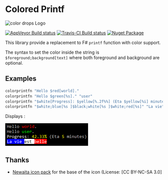 ﻿# Colored Printf

![color drops Logo](https://raw.githubusercontent.com/vbfox/ColoredPrintf/master/src/BlackFox.ColoredPrintf/Icon.png)

[![AppVeyor Build status](https://ci.appveyor.com/api/projects/status/19hodvli3yq1andd/branch/master?svg=true)](https://ci.appveyor.com/project/vbfox/coloredprintf/branch/master)
[![Travis-CI Build status](https://travis-ci.org/vbfox/ColoredPrintf.svg?branch=master)](https://travis-ci.org/vbfox/ColoredPrintf)
[![Nuget Package](https://img.shields.io/nuget/v/BlackFox.ColoredPrintf.svg)](https://www.nuget.org/packages/BlackFox.ColoredPrintf)

This library provide a replacement to F# `printf` function with color support.

The syntax to set the color inside the string is `$foreground;background[text]` where both foreground and background are optional.

## Examples

```fsharp
colorprintfn "Hello $red[world]."
colorprintfn "Hello $green[%s]." "user"
colorprintfn "$white[Progress]: $yellow[%.2f%%] (Eta $yellow[%i] minutes)" 42.33 5
colorprintfn "$white;blue[%s ]$black;white[%s ]$white;red[%s]" "La vie" "est" "belle"
```

Displays :

![Demo](doc/demo.png)

## Thanks

* [Newaita icon pack](https://github.com/cbrnix/Newaita) for the base of the icon (License: [CC BY-NC-SA 3.0]
